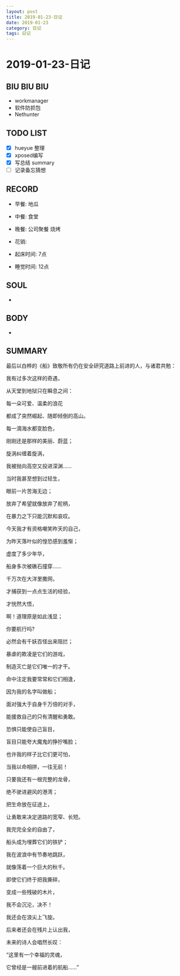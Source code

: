 ```yaml
---
layout: post
title: 2019-01-23-日记
date: 2019-01-23
category: 日记
tags: 日记
---
```

# 2019-01-23-日记
## BIU BIU BIU
- workmanager
- 软件防抓包
- Nethunter
 
## TODO LIST
- [x] hueyue 整理
- [x] xposed编写
- [x] 写总结 summary
- [ ] 记录备忘猜想
 
## RECORD
- 早餐:  地瓜
- 中餐:  食堂
- 晚餐:  公司聚餐 烧烤
 
- 花销:  
 
- 起床时间:  7点
- 睡觉时间:  12点
 
## SOUL
- 
 
## BODY
- 
 
## SUMMARY
 
 
最后以白桦的《船》致敬所有仍在安全研究道路上前进的人，与诸君共勉：



我有过多次这样的奇遇，

从天堂到地狱只在瞬息之间：

每一朵可爱、温柔的浪花

都成了突然崛起、随即倾倒的高山。



每一滴海水都变脸色，

刚刚还是那样的美丽、蔚蓝；

旋涡纠缠着旋涡，

我被抛向高空又投进深渊……



当时我甚至想到过轻生，

眼前一片苦海无边；

放弃了希望就像放弃了舵柄，

在暴力之下只能沉默和哀叹。



今天我才有资格嘲笑昨天的自己，

为昨天落叶似的惶恐感到羞惭；

虚度了多少年华，

船身多次被礁石撞穿……



千万次在大洋里撒网，

才捕获到一点点生活的经验，

才恍然大悟，

啊！道理原是如此浅显；



你要航行吗?

必然会有千妖百怪出来阻拦；

暴虐的欺凌是它们的游戏，

制造灭亡是它们唯一的才干。



命中注定我要常常和它们相逢，

因为我的名字叫做船；

面对强大于自身千万倍的对手，

能援救自己的只有清醒和勇敢。



恐惧只能使自己盲目，

盲目只能夸大魔鬼的狰狞嘴脸；

也许我的样子比它们更可怕，

当我以命相拼，一往无前！



只要我还有一根完整的龙骨，

绝不驶进避风的港湾；

把生命放在征途上，

让勇敢来决定道路的宽窄、长短。



我完完全全的自由了，

船头成为埋葬它们的铁铲；

我在波浪中有节奏地跳跃，

就像荡着一个巨大的秋千。



即使它们终于把我撕碎，

变成一些残破的木片，

我不会沉沦，决不！

我还会在浪尖上飞旋。



后来者还会在残片上认出我，

未来的诗人会唱然长叹：

“这里有一个幸福的灵魂，

它曾经是一艘前进着的航船……”
